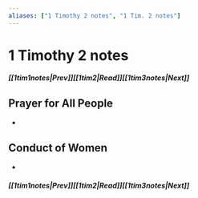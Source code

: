 ```yaml
---
aliases: ["1 Timothy 2 notes", "1 Tim. 2 notes"]
---
```

# 1 Timothy 2 notes
##### <span class=arrow-left></span>[[1tim1notes|Prev]]<span class=navigation-separator></span>[[1tim2|Read]]<span class=navigation-separator></span>[[1tim3notes|Next]]<span class=arrow-right></span>
## Prayer for All People
- 
## Conduct of Women
- 
##### <span class=arrow-left></span>[[1tim1notes|Prev]]<span class=navigation-separator></span>[[1tim2|Read]]<span class=navigation-separator></span>[[1tim3notes|Next]]<span class=arrow-right></span>